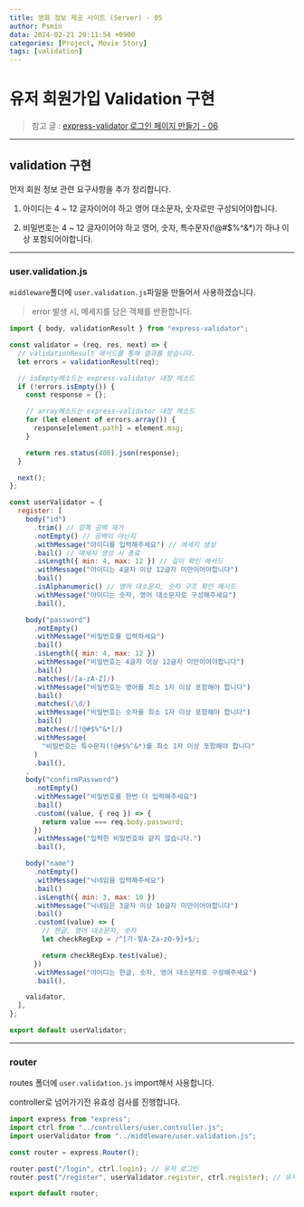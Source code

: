 ```yaml
---
title: 영화 정보 제공 사이트 (Server) - 05
author: Psmin
data: 2024-02-21 20:11:54 +0900
categories: [Project, Movie Story]
tags: [validation]
---
```


# 유저 회원가입 Validation 구현

> 참고 글 : [express-validator](https://psmin1994.github.io/posts/express-validator/),[로그인 페이지 만들기 - 06](https://psmin1994.github.io/posts/login-06/)

---

## validation 구현

먼저 회원 정보 관련 요구사항을 추가 정리합니다.

1. 아이디는 4 ~ 12 글자이어야 하고 영어 대소문자, 숫자로만 구성되어야합니다.

2. 비밀번호는 4 ~ 12 글자이어야 하고 영어, 숫자, 특수문자(!@#$%^&\*)가 하나 이상 포함되어야합니다.

---

### user.validation.js

`middleware`폴더에 `user.validation.js`파일을 만들어서 사용하겠습니다.

> error 발생 시, 메세지를 담은 객체를 반환합니다.

```js
import { body, validationResult } from "express-validator";

const validator = (req, res, next) => {
  // validationResult 메서드를 통해 결과를 받습니다.
  let errors = validationResult(req);

  // isEmpty메소드는 express-validator 내장 메소드
  if (!errors.isEmpty()) {
    const response = {};

    // array메소드는 express-validator 내장 메소드
    for (let element of errors.array()) {
      response[element.path] = element.msg;
    }

    return res.status(400).json(response);
  }

  next();
};

const userValidator = {
  register: [
    body("id")
      .trim() // 양쪽 공백 제거
      .notEmpty() // 공백이 아닌지
      .withMessage("아이디를 입력해주세요") // 메세지 생성
      .bail() // 메세지 생성 시 종료
      .isLength({ min: 4, max: 12 }) // 길이 확인 메서드
      .withMessage("아이디는 4글자 이상 12글자 미만이어야합니다")
      .bail()
      .isAlphanumeric() // 영어 대소문자, 숫자 구조 확인 메서드
      .withMessage("아이디는 숫자, 영어 대소문자로 구성해주세요")
      .bail(),

    body("password")
      .notEmpty()
      .withMessage("비밀번호를 입력하세요")
      .bail()
      .isLength({ min: 4, max: 12 })
      .withMessage("비밀번호는 4글자 이상 12글자 미만이어야합니다")
      .bail()
      .matches(/[a-zA-Z]/)
      .withMessage("비밀번호는 영어를 최소 1자 이상 포함해야 합니다")
      .bail()
      .matches(/\d/)
      .withMessage("비밀번호는 숫자를 최소 1자 이상 포함해야 합니다")
      .bail()
      .matches(/[!@#$%^&*]/)
      .withMessage(
        "비밀번호는 특수문자(!@#$%^&*)를 최소 1자 이상 포함해야 합니다"
      )
      .bail(),
    ,
    body("confirmPassword")
      .notEmpty()
      .withMessage("비밀번호를 한번 더 입력해주세요")
      .bail()
      .custom((value, { req }) => {
        return value === req.body.password;
      })
      .withMessage("입력한 비밀번호와 같지 않습니다.")
      .bail(),

    body("name")
      .notEmpty()
      .withMessage("닉네임을 입력해주세요")
      .bail()
      .isLength({ min: 3, max: 10 })
      .withMessage("닉네임은 3글자 이상 10글자 미만이어야합니다")
      .bail()
      .custom((value) => {
        // 한글, 영어 대소문자, 숫자
        let checkRegExp = /^[가-힣A-Za-z0-9]+$/;

        return checkRegExp.test(value);
      })
      .withMessage("아이디는 한글, 숫자, 영어 대소문자로 구성해주세요")
      .bail(),

    validator,
  ],
};

export default userValidator;
```

---

### router

routes 폴더에 `user.validation.js` import해서 사용합니다.

controller로 넘어가기전 유효성 검사를 진행합니다.

```js
import express from "express";
import ctrl from "../controllers/user.controller.js";
import userValidator from "../middleware/user.validation.js";

const router = express.Router();

router.post("/login", ctrl.login); // 유저 로그인
router.post("/register", userValidator.register, ctrl.register); // 유저 회원가입

export default router;
```
